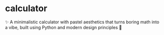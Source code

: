 # calculator
✨ A minimalistic calculator with pastel aesthetics that turns boring math into a vibe, built using Python and modern design principles 🌸
